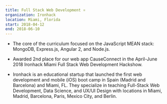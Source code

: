 ```yaml
---
title: Full Stack Web Development ⚛️
organization: Ironhack
location: Miami, Florida
start: 2018-04-12
end: 2018-06-10
---
```


- The core of the curriculum focused on the JavaScript MEAN stack: MongoDB, Express.js, Angular 2, and Node.js.

- Awarded 2nd place for our web app CauseConnect in the April-June 2018 Ironhack Miami Full Stack Web Development Hackshow.

- Ironhack is an educational startup that launched the first web development and mobile (iOS) boot camp in Spain (Madrid and Barcelona) and Miami, FL. They specialize in teaching Full-Stack Web Development, Data Science, and UX/UI Design with locations in Miami, Madrid, Barcelona, Paris, Mexico City, and Berlin.
